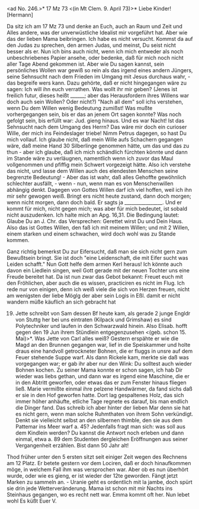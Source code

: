 <ad No. 246.>* 17 Mz 73
 <(in Mt Clem. 9. April 73)>*
Liebe Kinder! [Hermann]

Da sitz ich am 17 Mz 73 und denke an Euch, auch an Raum und Zeit und Alles andere, was der unverwüstliche Idealist mir vorgeführt hat. Aber wie das der lieben Mama beibringen. Ich habe es nicht versucht. Kommst da auf den Judas zu sprechen, den armen Judas, und meinst, Du seist nicht besser als er. Nun ich bins auch nicht, wenn ich mich entweder als noch unbeschriebenes Papier ansehe, oder bedenke, daß für mich noch nicht aller Tage Abend gekommen ist. Aber wie Du sagen kannst, sein persönliches Wollen war gewiß so rein als das irgend eines andern Jüngers, seine Sehnsucht nach dem Frieden im Umgang mit Jesus durchaus wahr, - das begreife wers kann. Dazu gehörte, daß er nicht hingegangen wäre zu sagen: Ich will ihn euch verrathen. Was wollt ihr mir geben? (Jenes ist freilich futur, dieses heißt ______; aber das Herausfordern ihres Willens war doch auch sein Wollen? Oder nicht?) "Nach all dem" soll ichs verstehen, wenn Du dem Willen wenig Bedeutung zumißst! Was mußte vorhergegangen sein, bis er das an jenem Ort sagen konnte? Was noch gefolgt sein, bis erfüllt war: Jud. gieng hinaus. Und es war Nacht! Ist das Sehnsucht nach dem Umgang des Herrn? Das wäre mir doch ein curioser Wille, der mich ins Feindeslager triebe! Nimm Petrus dagegen, so hast Du mich vollauf. Ich glaube nicht, daß mein Wille aufs Schachern gegangen wäre, daß meine Hand 30 Silberlinge genommen hätte, um das und das zu thun - aber ich glaube, daß ich mich schändlich fürchten könnte und dann im Stande wäre zu verläugnen, namentlich wenn ich zuvor das Maul vollgenommen und pfiffig mein Schwert vorgezeigt hätte. Also ich verstehe das nicht, und lasse dem Willen auch des elendesten Menschen seine begrenzte Bedeutung! - Aber das ist wahr, daß alles Gehoffte gewöhnlich schlechter ausfällt, - wenn - nun, wenn man es von Menschenwillen abhängig denkt. Dagegen von Gottes Willen darf ich viel hoffen, weil ich ihn mir sehr gewogen weiß. Bringt ers nicht heute zustand, dann doch morgen; wenn nicht morgen, dann doch bald. Er sagts ja ________________. Und er kommt für mich, nicht gegen mich; was aber für mich bedeutet, ist sobald nicht auszudenken. Ich halte mich an Apg. 16,31. Die Bedingung lautet: Glaube Du an J. Chr. das Versprechen: Gerettet wirst Du und Dein Haus. Also das ist Gottes Willen, den faß ich mit meinem Willen; und mit 2 Willen, einem starken und einem schwachen, wird doch wohl was zu Stande kommen.

Ganz richtig bemerkst Du zur Eifersucht, daß man sie sich nicht gern zum Bewußtsein bringt. Sie ist doch "eine Leidenschaft, die mit Eifer sucht was Leiden schafft." Nun Gott helfe dem armen Kerl heraus! Ich könnte auch davon ein Liedlein singen, weil Gott gerade mit der neuen Tochter uns eine Freude bereitet hat. Da ist nun zwar das Gebot bekannt: Freuet euch mit den Fröhlichen, aber auch die es wissen, practiciren es nicht im Flug. Ich rede nur von einigen, denn ich weiß viele die sich von Herzen freuen, nicht am wenigsten der liebe Möglg der aber sein Logis in Eßl. damit er nicht wandern müße käuflich an sich gebracht hat

19. Jette schreibt von Sam dessen Bf heute kam, als gerade 2 junge Engldr von Stuttg her bei uns eintraten (Kilpack und Grimshaw) es sind Polytechniker und laufen in den Schwarzwald hinein. Also Elisab. hofft gegen den 19 Jun ihrem Stündlein entgegenzusehen <(geb. schon 15. Mai)>*. 
Was Jette von Carl alles weiß? Gestern erspähte er wie die Magd an den Brunnen gegangen war, lief in die Speiskammer und holte draus eine handvoll getrockneter Bohnen, die er fluggs in unsre auf dem Feuer stehende Suppe warf. Als dann Rickele kam, merkte sie daß was vorgegangen war; er gab ihr aber nur den Wink: Du solltest auch wieder Bohnen kochen. Zu seiner Mama konnte er schon sagen, ich hab Dir wieder was liebs gethan, und dann war es irgend eine Maschine, die er in den Abtritt geworfen, oder etwas das er zum Fenster hinaus fliegen ließ. Marie vermißte einmal ihre pelzene Handwärmer, da fand sichs daß er sie in den Hof geworfen hatte. Dort lag gespaltenes Holz, das sich immer höher anhäufte, etliche Tage regnete es darauf, bis man endlich die Dinger fand. Das schreib ich aber hinter der lieben Mar denn sie hat es nicht gern, wenn man solche Ruhmthaten von ihrem Sohn verkündigt. Denkt sie vielleicht selbst an den silbernen thimble, den sie aus dem Pattemar ins Meer warf a. 45? Jedenfalls fragt man sich: was soll aus dem Kindlein werden? Du kannst die Antwort noch erleben und dann einmal, etwa a. 89 dem Studenten dergleichen Eröffnungen aus seiner Vergangenheit erzählen. Bist dann 50 Jahr alt!

Thod früher unter den 5 ersten sitzt seit einiger Zeit wegen des Rechnens am 12 Platz. Er betete gestern vor dem Lociren, daß er doch hinaufkommen möge, in welchem Fall ihm was versprochen war. Aber ob es nun überhört wurde, oder wie es gieng, er ist wieder der 12te geworden. Fängt jetzt Marken zu sammeln an. - Uranie geht es ordentlich mit la jambe, doch spürt sie drin jede Wetterveränderung. Mama ist schon mit mir Nachts ins Steinhaus gegangen, wo es recht nett war. Emma kommt oft her. Nun lebet wohl Es küßt  Euer V.
